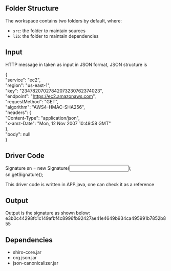 ## Folder Structure

The workspace contains two folders by default, where:

- `src`: the folder to maintain sources
- `lib`: the folder to maintain dependencies

## Input

HTTP message in taken as input in JSON format, JSON structure is


{  
  "service": "ec2",  
  "region": "us-east-1",  
  "key": "23478207027842073230762374023",  
  "endpoint": "https://ec2.amazonaws.com",  
  "requestMethod": "GET",  
  "algorithm": "AWS4-HMAC-SHA256",  
  "headers": {  
    "Content-Type": "application/json",  
    "x-amz-Date": "Mon, 12 Nov 2007 10:49:58 GMT"  
  },  
  "body": null  
}  

## Driver Code
Signature sn = new Signature(<Input JSON in String format>);  
sn.getSignature();  


This driver code is written in APP.java, one can check it as a reference


## Output

Output is the signature as shown below:  
e3b0c44298fc1c149afbf4c8996fb92427ae41e4649b934ca495991b7852b855

## Dependencies
- shiro-core.jar
- org.json.jar
- json-canonicalizer.jar


    